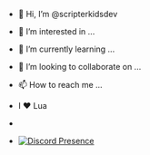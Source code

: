 - 👋 Hi, I’m @scripterkidsdev
- 👀 I’m interested in ...
- 🌱 I’m currently learning ...
- 💞️ I’m looking to collaborate on ...
- 📫 How to reach me ...

- I ❤ Lua
- 
- [![Discord Presence](https://lanyard.cnrad.dev/api/853165212135587870)](https://discord.com/users/853165212135587870)
